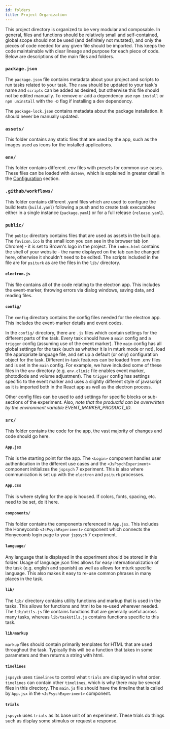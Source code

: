 ```yaml
---
id: folders
title: Project Organization
---
```


This project directory is organized to be very modular and composable. In general, files and functions should be relatively small and self-contained, global scope should not be used (and definitely not mutated), and only the pieces of code needed for any given file should be imported. This keeps the code maintainable with clear lineage and purpose for each piece of code. Below are descriptions of the main files and folders.

### `package.json`

The `package.json` file contains metadata about your project and scripts to run tasks related to your task. The `name` should be updated to your task's name and `scripts` can be added as desired, but otherwise this file should not be edited manually.  To remove or add a dependency use `npm install` or `npm uninstall` with the `-D` flag if installing a dev dependency.

The `package-lock.json` contains metadata about the package installation. It should never be manually updated.

### `assets/`

This folder contains any static files that are used by the app, such as the images used as icons for the installed applications.

### `env/`

This folder contains different .env files with presets for common use cases. These files can be loaded with `dotenv`, which is explained in greater detail in the [Configuration](configuration.md) section.

### `.github/workflows/`

This folder contains different .yaml files which are used to configure the build tests (`build.yaml`) following a push and to create task executables either in a single instance (`package.yaml`) or for a full release (`release.yaml`).

### `public/`

The `public` directory contains files that are used as assets in the built app. The `favicon.ico` is the small icon you can see in the browser tab (on Chrome) - it is set to Brown's logo in the project. The `index.html` contains the shell of your website - the name displayed on the tab can be changed here, otherwise it shouldn't need to be edited. The scripts included in the file are for `psiturk` as are the files in the `lib/` directory.

#### `electron.js`

This file contains all of the code relating to the electron app. This includes the event-marker, throwing errors via dialog windows, saving data, and reading files.

#### `config/`

The `config` directory contains the config files needed for the electron app.  This includes the event-marker details and event codes.

In the `config/` directory, there are `.js` files which contain settings for the different parts of the task.  Every task should have a `main` config and a `trigger` config (assuming use of the event marker). The `main` config has all global settings for the task (such as whether it is in mturk mode or not), load the appropriate language file, and set up a default (or only) configuration object for the task. Different in-task features can be loaded from .env files and is set in the `main` config. For example, we have included some of these files in the `env` directory (e.g. `env.clinic` file enables event marker, photodiode and volume adjustment). The `trigger` config has settings specific to the event marker and uses a slightly different style of javascript as it is imported both in the React app as well as the electron process.

Other config files can be used to add settings for specific blocks or sub-sections of the experiment. Also, *note that the productId can be overwritten by the environment variable EVENT_MARKER_PRODUCT_ID*.

### `src/`

This folder contains the code for the app, the vast majority of changes and code should go here.

#### `App.jsx`

This is the starting point for the app. The `<Login>` component handles user authentication in the different use cases and the `<JsPsychExperiment>` component initializes the `jspsych` 7 experiment. This is also where communication is set up with the `electron` and `psiturk` processes.

#### `App.css`

This is where styling for the app is housed. If colors, fonts, spacing, etc. need to be set, do it here.

#### `components/`

This folder contains the components referenced in `App.jsx`.  This includes the Honeycomb `<JsPsychExperiment>` component which connects the Honyecomb login page to your `jspsych` 7 experiment.

#### `language/`

Any language that is displayed in the experiment should be stored in this folder. Usage of language json files allows for easy internationalization of the task (e.g. english and spanish) as well as allows for mturk specific language. This also makes it easy to re-use common phrases in many places in the task.

#### `lib/`

The `lib/` directory contains utility functions and markup that is used in the tasks.  This allows for functions and html to be re-used wherever needed. The `lib/utils.js` file contains functions that are generally useful across many tasks, whereas `lib/taskUtils.js` contains functions specific to this task.

#### `lib/markup`

`markup` files should contain primarily templates for HTML that are used throughout the task. Typically this will be a function that takes in some parameters and then returns a string with html.


#### `timelines`

`jspsych` uses `timelines` to control what `trials` are displayed in what order.  `timelines` can contain other `timelines`, which is why there may be several files in this directory.  The `main.js` file should have the timeline that is called by `App.jsx` in the `<JsPsychExperiment>` component.

#### `trials`

`jspsych` uses `trials` as its base unit of an experiment. These trials do things such as display some stimulus or request a response.
